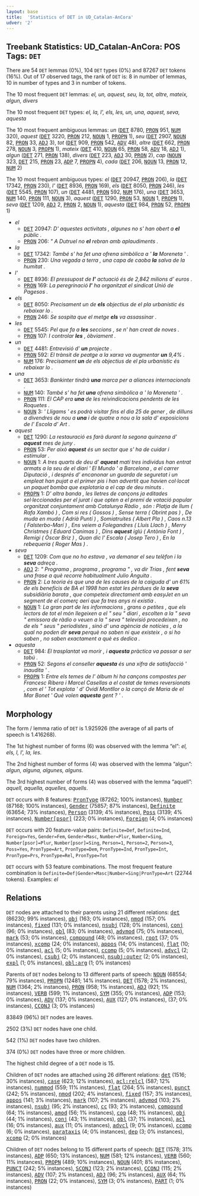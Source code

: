 ```yaml
---
layout: base
title:  'Statistics of DET in UD_Catalan-AnCora'
udver: '2'
---
```


## Treebank Statistics: UD_Catalan-AnCora: POS Tags: `DET`

There are 54 `DET` lemmas (0%), 104 `DET` types (0%) and 87267 `DET` tokens (16%).
Out of 17 observed tags, the rank of `DET` is: 8 in number of lemmas, 10 in number of types and 3 in number of tokens.

The 10 most frequent `DET` lemmas: <em>el, un, aquest, seu, la, tot, altre, mateix, algun, divers</em>

The 10 most frequent `DET` types:  <em>el, la, l', els, les, un, una, aquest, seva, aquesta</em>

The 10 most frequent ambiguous lemmas: <em>un</em> (<tt><a href="ca_ancora-pos-DET.html">DET</a></tt> 8780, <tt><a href="ca_ancora-pos-PRON.html">PRON</a></tt> 951, <tt><a href="ca_ancora-pos-NUM.html">NUM</a></tt> 320), <em>aquest</em> (<tt><a href="ca_ancora-pos-DET.html">DET</a></tt> 3220, <tt><a href="ca_ancora-pos-PRON.html">PRON</a></tt> 212, <tt><a href="ca_ancora-pos-NOUN.html">NOUN</a></tt> 1, <tt><a href="ca_ancora-pos-PROPN.html">PROPN</a></tt> 1), <em>seu</em> (<tt><a href="ca_ancora-pos-DET.html">DET</a></tt> 2907, <tt><a href="ca_ancora-pos-NOUN.html">NOUN</a></tt> 82, <tt><a href="ca_ancora-pos-PRON.html">PRON</a></tt> 33, <tt><a href="ca_ancora-pos-ADJ.html">ADJ</a></tt> 3), <em>tot</em> (<tt><a href="ca_ancora-pos-DET.html">DET</a></tt> 909, <tt><a href="ca_ancora-pos-PRON.html">PRON</a></tt> 542, <tt><a href="ca_ancora-pos-ADV.html">ADV</a></tt> 48), <em>altre</em> (<tt><a href="ca_ancora-pos-DET.html">DET</a></tt> 662, <tt><a href="ca_ancora-pos-PRON.html">PRON</a></tt> 278, <tt><a href="ca_ancora-pos-NOUN.html">NOUN</a></tt> 3, <tt><a href="ca_ancora-pos-PROPN.html">PROPN</a></tt> 1), <em>mateix</em> (<tt><a href="ca_ancora-pos-DET.html">DET</a></tt> 410, <tt><a href="ca_ancora-pos-NOUN.html">NOUN</a></tt> 65, <tt><a href="ca_ancora-pos-PRON.html">PRON</a></tt> 58, <tt><a href="ca_ancora-pos-ADV.html">ADV</a></tt> 18, <tt><a href="ca_ancora-pos-ADJ.html">ADJ</a></tt> 1), <em>algun</em> (<tt><a href="ca_ancora-pos-DET.html">DET</a></tt> 271, <tt><a href="ca_ancora-pos-PRON.html">PRON</a></tt> 138), <em>divers</em> (<tt><a href="ca_ancora-pos-DET.html">DET</a></tt> 223, <tt><a href="ca_ancora-pos-ADJ.html">ADJ</a></tt> 30, <tt><a href="ca_ancora-pos-PRON.html">PRON</a></tt> 2), <em>cap</em> (<tt><a href="ca_ancora-pos-NOUN.html">NOUN</a></tt> 323, <tt><a href="ca_ancora-pos-DET.html">DET</a></tt> 215, <tt><a href="ca_ancora-pos-PRON.html">PRON</a></tt> 23, <tt><a href="ca_ancora-pos-ADP.html">ADP</a></tt> 7, <tt><a href="ca_ancora-pos-PROPN.html">PROPN</a></tt> 4), <em>cada</em> (<tt><a href="ca_ancora-pos-DET.html">DET</a></tt> 206, <tt><a href="ca_ancora-pos-NOUN.html">NOUN</a></tt> 13, <tt><a href="ca_ancora-pos-PRON.html">PRON</a></tt> 12, <tt><a href="ca_ancora-pos-NUM.html">NUM</a></tt> 2)

The 10 most frequent ambiguous types:  <em>el</em> (<tt><a href="ca_ancora-pos-DET.html">DET</a></tt> 20947, <tt><a href="ca_ancora-pos-PRON.html">PRON</a></tt> 206), <em>la</em> (<tt><a href="ca_ancora-pos-DET.html">DET</a></tt> 17342, <tt><a href="ca_ancora-pos-PRON.html">PRON</a></tt> 230), <em>l'</em> (<tt><a href="ca_ancora-pos-DET.html">DET</a></tt> 8936, <tt><a href="ca_ancora-pos-PRON.html">PRON</a></tt> 169), <em>els</em> (<tt><a href="ca_ancora-pos-DET.html">DET</a></tt> 8050, <tt><a href="ca_ancora-pos-PRON.html">PRON</a></tt> 246), <em>les</em> (<tt><a href="ca_ancora-pos-DET.html">DET</a></tt> 5545, <tt><a href="ca_ancora-pos-PRON.html">PRON</a></tt> 107), <em>un</em> (<tt><a href="ca_ancora-pos-DET.html">DET</a></tt> 4481, <tt><a href="ca_ancora-pos-PRON.html">PRON</a></tt> 592, <tt><a href="ca_ancora-pos-NUM.html">NUM</a></tt> 176), <em>una</em> (<tt><a href="ca_ancora-pos-DET.html">DET</a></tt> 3653, <tt><a href="ca_ancora-pos-NUM.html">NUM</a></tt> 140, <tt><a href="ca_ancora-pos-PRON.html">PRON</a></tt> 111, <tt><a href="ca_ancora-pos-NOUN.html">NOUN</a></tt> 3), <em>aquest</em> (<tt><a href="ca_ancora-pos-DET.html">DET</a></tt> 1290, <tt><a href="ca_ancora-pos-PRON.html">PRON</a></tt> 53, <tt><a href="ca_ancora-pos-NOUN.html">NOUN</a></tt> 1, <tt><a href="ca_ancora-pos-PROPN.html">PROPN</a></tt> 1), <em>seva</em> (<tt><a href="ca_ancora-pos-DET.html">DET</a></tt> 1209, <tt><a href="ca_ancora-pos-ADJ.html">ADJ</a></tt> 2, <tt><a href="ca_ancora-pos-PRON.html">PRON</a></tt> 2, <tt><a href="ca_ancora-pos-NOUN.html">NOUN</a></tt> 1), <em>aquesta</em> (<tt><a href="ca_ancora-pos-DET.html">DET</a></tt> 984, <tt><a href="ca_ancora-pos-PRON.html">PRON</a></tt> 52, <tt><a href="ca_ancora-pos-PROPN.html">PROPN</a></tt> 1)


* <em>el</em>
  * <tt><a href="ca_ancora-pos-DET.html">DET</a></tt> 20947: <em>D' aquestes activitats , algunes no s' han obert a <b>el</b> públic .</em>
  * <tt><a href="ca_ancora-pos-PRON.html">PRON</a></tt> 206: <em>" A Dutruel no <b>el</b> rebran amb aplaudiments .</em>
* <em>la</em>
  * <tt><a href="ca_ancora-pos-DET.html">DET</a></tt> 17342: <em>També s' ha fet una ofrena simbòlica a ' <b>la</b> Moreneta ' .</em>
  * <tt><a href="ca_ancora-pos-PRON.html">PRON</a></tt> 230: <em>Una vegada a terra , una capa de caoba <b>la</b> salva de la humitat .</em>
* <em>l'</em>
  * <tt><a href="ca_ancora-pos-DET.html">DET</a></tt> 8936: <em>El pressupost de <b>l'</b> actuació és de 2,842 milions d' euros .</em>
  * <tt><a href="ca_ancora-pos-PRON.html">PRON</a></tt> 169: <em>La peregrinació <b>l'</b> ha organitzat el sindicat Unió de Pagesos .</em>
* <em>els</em>
  * <tt><a href="ca_ancora-pos-DET.html">DET</a></tt> 8050: <em>Precisament un de <b>els</b> objectius de el pla urbanístic és rebaixar lo .</em>
  * <tt><a href="ca_ancora-pos-PRON.html">PRON</a></tt> 246: <em>Se sospita que el metge <b>els</b> va assassinar .</em>
* <em>les</em>
  * <tt><a href="ca_ancora-pos-DET.html">DET</a></tt> 5545: <em>Pel que fa a <b>les</b> seccions , se n' han creat de noves .</em>
  * <tt><a href="ca_ancora-pos-PRON.html">PRON</a></tt> 107: <em>I controlar <b>les</b> , òbviament .</em>
* <em>un</em>
  * <tt><a href="ca_ancora-pos-DET.html">DET</a></tt> 4481: <em>Entrevisió d' <b>un</b> projecte .</em>
  * <tt><a href="ca_ancora-pos-PRON.html">PRON</a></tt> 592: <em>El trànsit de peatge a la xarxa va augmentar <b>un</b> 9,4% .</em>
  * <tt><a href="ca_ancora-pos-NUM.html">NUM</a></tt> 176: <em>Precisament <b>un</b> de els objectius de el pla urbanístic és rebaixar lo .</em>
* <em>una</em>
  * <tt><a href="ca_ancora-pos-DET.html">DET</a></tt> 3653: <em>Bankinter tindrà <b>una</b> marca per a aliances internacionals .</em>
  * <tt><a href="ca_ancora-pos-NUM.html">NUM</a></tt> 140: <em>També s' ha fet <b>una</b> ofrena simbòlica a ' la Moreneta ' .</em>
  * <tt><a href="ca_ancora-pos-PRON.html">PRON</a></tt> 111: <em>El CAP era <b>una</b> de les reivindicacions pendents de les Roquetes .</em>
  * <tt><a href="ca_ancora-pos-NOUN.html">NOUN</a></tt> 3: <em>' Lligams ' es podrà visitar fins el dia 25 de gener , de dilluns a divendres de nou a <b>una</b> i de quatre a nou a la sala d' exposicions de l' Escola d' Art .</em>
* <em>aquest</em>
  * <tt><a href="ca_ancora-pos-DET.html">DET</a></tt> 1290: <em>La restauració es farà durant la segona quinzena d' <b>aquest</b> mes de juny .</em>
  * <tt><a href="ca_ancora-pos-PRON.html">PRON</a></tt> 53: <em>Per això <b>aquest</b> és un sector que s' ha de cuidar i estimular .</em>
  * <tt><a href="ca_ancora-pos-NOUN.html">NOUN</a></tt> 1: <em>A tres quarts de deu d' <b>aquest</b> matí tres individus han entrat armats a la seu de el diari ' El Mundo ' a Barcelona , a el carrer Diputació , i després d' encanonar un guarda de seguretat i un empleat han pujat a el primer pis i han advertit que havien col·locat un paquet bomba que explotaria a el cap de deu minuts .</em>
  * <tt><a href="ca_ancora-pos-PROPN.html">PROPN</a></tt> 1: <em>D' altra banda , les lletres de cançons ja editades sel·leccionades per el jurat i que opten a el premi de votació popular organitzat conjuntament amb Catalunya Ràdio , són : Platja de llum ( Rafa Xambó ) , Com si res ( Gossos ) , Sense terra ( Obrint pas ) , De muda en muda ( Adrià Puntí ) , Somiatruites ( Albert Pla ) , Caos n.13 ( Falsterbo-Marí ) , Ens veiem a Folegandres ( Lluís Llach ) , Merry Christmes ( Eduard Canimas ) , Dins <b>aquest</b> iglú ( Antònia Font ) , Remigi ( Òscar Briz ) , Quan dic l' Escala ( Josep Tero ) , En la rebequeria ( Roger Mas ) .</em>
* <em>seva</em>
  * <tt><a href="ca_ancora-pos-DET.html">DET</a></tt> 1209: <em>Com que no ho estava , va demanar el seu telèfon i la <b>seva</b> adreça .</em>
  * <tt><a href="ca_ancora-pos-ADJ.html">ADJ</a></tt> 2: <em>" Programa , programa , programa " , va dir Trias , fent <b>seva</b> una frase a què recorre habitualment Julio Anguita .</em>
  * <tt><a href="ca_ancora-pos-PRON.html">PRON</a></tt> 2: <em>La teoria és que una de les causes de la caiguda d' un 61% de els beneficis de BA el 1998 han estat les pèrdues de la <b>seva</b> subsidiària barata , que competeix directament amb easyJet en un segment de el comerç aeri que fa tres anys ni existia .</em>
  * <tt><a href="ca_ancora-pos-NOUN.html">NOUN</a></tt> 1: <em>La gran part de les informacions , grans o petites , que els lectors de tot el món llegeixen a el " seu " diari , escolten a la " seva " emissora de ràdio o veuen a la " seva " televisió procedeixen , no de els " seus " periodistes , sinó d' una agència de notícies , a la qual no poden dir <b>seva</b> perquè no saben ni que existeix , o si ho saben , no saben exactament a què es dedica .</em>
* <em>aquesta</em>
  * <tt><a href="ca_ancora-pos-DET.html">DET</a></tt> 984: <em>El trasplantat va morir , i <b>aquesta</b> pràctica va passar a ser tabú .</em>
  * <tt><a href="ca_ancora-pos-PRON.html">PRON</a></tt> 52: <em>Segons el conseller <b>aquesta</b> és una xifra de satisfacció ' inaudita ' .</em>
  * <tt><a href="ca_ancora-pos-PROPN.html">PROPN</a></tt> 1: <em>Entre els temes de l' àlbum hi ha cançons compostes per Francesc Ribera i Marcel Casellas a el costat de temes reversionats , com el ' Tot explota ' d' Ovidi Montllor o la cançó de Maria de el Mar Bonet ' Què volen <b>aquesta</b> gent ? ' .</em>

## Morphology

The form / lemma ratio of `DET` is 1.925926 (the average of all parts of speech is 1.416268).

The 1st highest number of forms (6) was observed with the lemma “el”: <em>el, els, l, l', la, les</em>.

The 2nd highest number of forms (4) was observed with the lemma “algun”: <em>algun, alguna, algunes, alguns</em>.

The 3rd highest number of forms (4) was observed with the lemma “aquell”: <em>aquell, aquella, aquelles, aquells</em>.

`DET` occurs with 8 features: <tt><a href="ca_ancora-feat-PronType.html">PronType</a></tt> (87262; 100% instances), <tt><a href="ca_ancora-feat-Number.html">Number</a></tt> (87168; 100% instances), <tt><a href="ca_ancora-feat-Gender.html">Gender</a></tt> (75857; 87% instances), <tt><a href="ca_ancora-feat-Definite.html">Definite</a></tt> (63654; 73% instances), <tt><a href="ca_ancora-feat-Person.html">Person</a></tt> (3139; 4% instances), <tt><a href="ca_ancora-feat-Poss.html">Poss</a></tt> (3139; 4% instances), <tt><a href="ca_ancora-feat-Number-psor.html">Number[psor]</a></tt> (223; 0% instances), <tt><a href="ca_ancora-feat-Foreign.html">Foreign</a></tt> (4; 0% instances)

`DET` occurs with 20 feature-value pairs: `Definite=Def`, `Definite=Ind`, `Foreign=Yes`, `Gender=Fem`, `Gender=Masc`, `Number=Plur`, `Number=Sing`, `Number[psor]=Plur`, `Number[psor]=Sing`, `Person=1`, `Person=2`, `Person=3`, `Poss=Yes`, `PronType=Art`, `PronType=Dem`, `PronType=Ind`, `PronType=Int`, `PronType=Prs`, `PronType=Rel`, `PronType=Tot`

`DET` occurs with 53 feature combinations.
The most frequent feature combination is `Definite=Def|Gender=Masc|Number=Sing|PronType=Art` (22744 tokens).
Examples: <em>el</em>


## Relations

`DET` nodes are attached to their parents using 21 different relations: <tt><a href="ca_ancora-dep-det.html">det</a></tt> (86230; 99% instances), <tt><a href="ca_ancora-dep-obj.html">obj</a></tt> (163; 0% instances), <tt><a href="ca_ancora-dep-nmod.html">nmod</a></tt> (157; 0% instances), <tt><a href="ca_ancora-dep-fixed.html">fixed</a></tt> (131; 0% instances), <tt><a href="ca_ancora-dep-nsubj.html">nsubj</a></tt> (128; 0% instances), <tt><a href="ca_ancora-dep-conj.html">conj</a></tt> (96; 0% instances), <tt><a href="ca_ancora-dep-obl.html">obl</a></tt> (83; 0% instances), <tt><a href="ca_ancora-dep-advmod.html">advmod</a></tt> (75; 0% instances), <tt><a href="ca_ancora-dep-mark.html">mark</a></tt> (53; 0% instances), <tt><a href="ca_ancora-dep-compound.html">compound</a></tt> (48; 0% instances), <tt><a href="ca_ancora-dep-root.html">root</a></tt> (37; 0% instances), <tt><a href="ca_ancora-dep-xcomp.html">xcomp</a></tt> (24; 0% instances), <tt><a href="ca_ancora-dep-appos.html">appos</a></tt> (14; 0% instances), <tt><a href="ca_ancora-dep-flat.html">flat</a></tt> (10; 0% instances), <tt><a href="ca_ancora-dep-acl.html">acl</a></tt> (5; 0% instances), <tt><a href="ca_ancora-dep-ccomp.html">ccomp</a></tt> (5; 0% instances), <tt><a href="ca_ancora-dep-advcl.html">advcl</a></tt> (2; 0% instances), <tt><a href="ca_ancora-dep-csubj.html">csubj</a></tt> (2; 0% instances), <tt><a href="ca_ancora-dep-nsubj-outer.html">nsubj:outer</a></tt> (2; 0% instances), <tt><a href="ca_ancora-dep-expl.html">expl</a></tt> (1; 0% instances), <tt><a href="ca_ancora-dep-obl-arg.html">obl:arg</a></tt> (1; 0% instances)

Parents of `DET` nodes belong to 13 different parts of speech: <tt><a href="ca_ancora-pos-NOUN.html">NOUN</a></tt> (68554; 79% instances), <tt><a href="ca_ancora-pos-PROPN.html">PROPN</a></tt> (12481; 14% instances), <tt><a href="ca_ancora-pos-DET.html">DET</a></tt> (1578; 2% instances), <tt><a href="ca_ancora-pos-NUM.html">NUM</a></tt> (1364; 2% instances), <tt><a href="ca_ancora-pos-PRON.html">PRON</a></tt> (958; 1% instances), <tt><a href="ca_ancora-pos-ADJ.html">ADJ</a></tt> (921; 1% instances), <tt><a href="ca_ancora-pos-VERB.html">VERB</a></tt> (599; 1% instances), <tt><a href="ca_ancora-pos-SYM.html">SYM</a></tt> (355; 0% instances), <tt><a href="ca_ancora-pos-ADP.html">ADP</a></tt> (153; 0% instances), <tt><a href="ca_ancora-pos-ADV.html">ADV</a></tt> (137; 0% instances), <tt><a href="ca_ancora-pos-AUX.html">AUX</a></tt> (127; 0% instances),  (37; 0% instances), <tt><a href="ca_ancora-pos-CCONJ.html">CCONJ</a></tt> (3; 0% instances)

83849 (96%) `DET` nodes are leaves.

2502 (3%) `DET` nodes have one child.

542 (1%) `DET` nodes have two children.

374 (0%) `DET` nodes have three or more children.

The highest child degree of a `DET` node is 15.

Children of `DET` nodes are attached using 26 different relations: <tt><a href="ca_ancora-dep-det.html">det</a></tt> (1516; 30% instances), <tt><a href="ca_ancora-dep-case.html">case</a></tt> (623; 12% instances), <tt><a href="ca_ancora-dep-acl-relcl.html">acl:relcl</a></tt> (587; 12% instances), <tt><a href="ca_ancora-dep-nummod.html">nummod</a></tt> (559; 11% instances), <tt><a href="ca_ancora-dep-flat.html">flat</a></tt> (264; 5% instances), <tt><a href="ca_ancora-dep-punct.html">punct</a></tt> (242; 5% instances), <tt><a href="ca_ancora-dep-nmod.html">nmod</a></tt> (202; 4% instances), <tt><a href="ca_ancora-dep-fixed.html">fixed</a></tt> (157; 3% instances), <tt><a href="ca_ancora-dep-appos.html">appos</a></tt> (141; 3% instances), <tt><a href="ca_ancora-dep-mark.html">mark</a></tt> (107; 2% instances), <tt><a href="ca_ancora-dep-advmod.html">advmod</a></tt> (103; 2% instances), <tt><a href="ca_ancora-dep-nsubj.html">nsubj</a></tt> (95; 2% instances), <tt><a href="ca_ancora-dep-cc.html">cc</a></tt> (93; 2% instances), <tt><a href="ca_ancora-dep-compound.html">compound</a></tt> (64; 1% instances), <tt><a href="ca_ancora-dep-amod.html">amod</a></tt> (56; 1% instances), <tt><a href="ca_ancora-dep-cop.html">cop</a></tt> (48; 1% instances), <tt><a href="ca_ancora-dep-obj.html">obj</a></tt> (44; 1% instances), <tt><a href="ca_ancora-dep-conj.html">conj</a></tt> (43; 1% instances), <tt><a href="ca_ancora-dep-obl.html">obl</a></tt> (37; 1% instances), <tt><a href="ca_ancora-dep-acl.html">acl</a></tt> (16; 0% instances), <tt><a href="ca_ancora-dep-aux.html">aux</a></tt> (11; 0% instances), <tt><a href="ca_ancora-dep-advcl.html">advcl</a></tt> (9; 0% instances), <tt><a href="ca_ancora-dep-ccomp.html">ccomp</a></tt> (6; 0% instances), <tt><a href="ca_ancora-dep-parataxis.html">parataxis</a></tt> (4; 0% instances), <tt><a href="ca_ancora-dep-dep.html">dep</a></tt> (3; 0% instances), <tt><a href="ca_ancora-dep-xcomp.html">xcomp</a></tt> (2; 0% instances)

Children of `DET` nodes belong to 15 different parts of speech: <tt><a href="ca_ancora-pos-DET.html">DET</a></tt> (1578; 31% instances), <tt><a href="ca_ancora-pos-ADP.html">ADP</a></tt> (650; 13% instances), <tt><a href="ca_ancora-pos-NUM.html">NUM</a></tt> (581; 12% instances), <tt><a href="ca_ancora-pos-VERB.html">VERB</a></tt> (560; 11% instances), <tt><a href="ca_ancora-pos-PROPN.html">PROPN</a></tt> (489; 10% instances), <tt><a href="ca_ancora-pos-NOUN.html">NOUN</a></tt> (401; 8% instances), <tt><a href="ca_ancora-pos-PUNCT.html">PUNCT</a></tt> (242; 5% instances), <tt><a href="ca_ancora-pos-SCONJ.html">SCONJ</a></tt> (123; 2% instances), <tt><a href="ca_ancora-pos-CCONJ.html">CCONJ</a></tt> (115; 2% instances), <tt><a href="ca_ancora-pos-ADV.html">ADV</a></tt> (107; 2% instances), <tt><a href="ca_ancora-pos-ADJ.html">ADJ</a></tt> (96; 2% instances), <tt><a href="ca_ancora-pos-AUX.html">AUX</a></tt> (64; 1% instances), <tt><a href="ca_ancora-pos-PRON.html">PRON</a></tt> (22; 0% instances), <tt><a href="ca_ancora-pos-SYM.html">SYM</a></tt> (3; 0% instances), <tt><a href="ca_ancora-pos-PART.html">PART</a></tt> (1; 0% instances)

